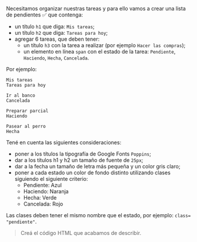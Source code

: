 Necesitamos organizar nuestras tareas y para ello vamos a crear una lista de pendientes :white_check_mark: que contenga:

- un título `h1` que diga: `Mis tareas`;
- un título `h2` que diga: `Tareas para hoy`;
- agregar 6 tareas, que deben tener:
  - un título `h3` con la tarea a realizar (por ejemplo `Hacer las compras`);
  - un elemento en línea `span` con el estado de la tarea: `Pendiente`, `Haciendo`, `Hecha`, `Cancelada`.
  
Por ejemplo:

```
Mis tareas
Tareas para hoy

Ir al banco
Cancelada

Preparar parcial
Haciendo

Pasear al perro
Hecha
```
Tené en cuenta las siguientes consideraciones:

- poner a los títulos la tipografía de Google Fonts `Poppins`;
- dar a los títulos h1 y h2 un tamaño de fuente de `25px`;
- dar a la fecha un tamaño de letra más pequeña y un color gris claro;
- poner a cada estado un color de fondo distinto utilizando clases siguiendo el siguiente criterio:
  - Pendiente: Azul
  - Haciendo: Naranja
  - Hecha: Verde
  - Cancelada: Rojo

Las clases deben tener el mismo nombre que el estado, por ejemplo: `class= "pendiente"`.

> Creá el código HTML que acabamos de describir.